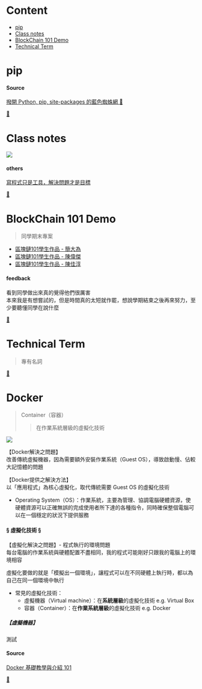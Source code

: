 # Content
  - [pip](https://github.com/vanikk06/Data-structures-and-Algorithms/tree/master/week_16#pip)
  - [Class notes](https://github.com/vanikk06/Data-structures-and-Algorithms/tree/master/week_16#class-notes)
  - [BlockChain 101 Demo](https://github.com/vanikk06/Data-structures-and-Algorithms/tree/master/week_16#blockchain-101-demo)
  - [Technical Term](https://github.com/vanikk06/Data-structures-and-Algorithms/tree/master/week_16#technical-term)

# pip

#### Source
[撥開 Python, pip, site-packages 的藍色蜘蛛網 💢](https://medium.com/@will.wang/%E6%92%A5%E9%96%8B-python-pip-site-packages-%E7%9A%84%E8%97%8D%E8%89%B2%E8%9C%98%E8%9B%9B%E7%B6%B2-90e398bb3785)

[🛁](https://github.com/vanikk06/Data-structures-and-Algorithms/tree/master/week_16#content)

# Class notes

![](https://github.com/vanikk06/Data-structures-and-Algorithms/blob/master/week_16/image/Snipaste_2020-01-07_14-32-36.png)

#### others
[寫程式只是工具，解決問題才是目標](http://blog.udn.com/yccsonar/78345080)

[🚿](https://github.com/vanikk06/Data-structures-and-Algorithms/tree/master/week_16#content)

# BlockChain 101 Demo
  > 同學期末專案

- [區塊鏈101學生作品 - 簡大為](https://www.youtube.com/watch?v=RqTTfm0vF4c&feature=youtu.be)
- [區塊鏈101學生作品 - 陳偉傑](https://www.youtube.com/watch?v=Ri3o0ZqYBmQ&feature=youtu.be)
- [區塊鏈101學生作品 - 陳佳淳](https://www.youtube.com/watch?v=DQT6R-27bDY&feature=youtu.be)


#### feedback
看到同學做出來真的覺得他們很厲害\
本來我是有想嘗試的，但是時間真的太短就作罷，想說學期結束之後再來努力，至少要聽懂同學在說什麼

[🧻](https://github.com/vanikk06/Data-structures-and-Algorithms/tree/master/week_16#content)

# Technical Term
  > 專有名詞



[🚽](https://github.com/vanikk06/Data-structures-and-Algorithms/tree/master/week_16#content)

# Docker
  > Container（容器）
  >> 在作業系統層級的虛擬化技術
 
 ![](https://miro.medium.com/max/504/0*7pLYtIrRNXSsER2M.png)
 
【Docker解決之問題】\
改善傳統虛擬機器，因為需要額外安裝作業系統（Guest OS），導致啟動慢、佔較大記憶體的問題

【Docker提供之解決方法】\
以「應用程式」為核心虛擬化，取代傳統需要 Guest OS 的虛擬化技術

- Operating System（OS）：作業系統，主要為管理、協調電腦硬體資源，使硬體資源可以正確無誤的完成使用者所下達的各種指令，同時確保整個電腦可以在一個穩定的狀況下提供服務

#### § 虛擬化技術 §

【虛擬化解決之問題】- 程式執行的環境問題\
每台電腦的作業系統與硬體配置不盡相同，我的程式可能剛好只跟我的電腦上的環境相容

虛擬化要做的就是「模擬出一個環境」，讓程式可以在不同硬體上執行時，都以為自己在同一個環境中執行

- 常見的虛擬化技術：
  - 虛擬機器（Virtual machine）：在**系統層級**的虛擬化技術   e.g. Virtual Box
  - 容器（Container）：在**作業系統層級**的虛擬化技術  e.g. Docker

##### 【虛擬機器】
測試


#### Source
[Docker 基礎教學與介紹 101](https://medium.com/unorthodox-paranoid/docker-tutorial-101-c3808b899ac6)


[🧼](https://github.com/vanikk06/Data-structures-and-Algorithms/tree/master/week_16#content)
